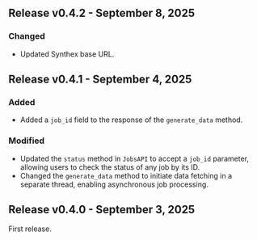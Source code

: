 ## Release v0.4.2 - September 8, 2025

### Changed

- Updated Synthex base URL.

## Release v0.4.1 - September 4, 2025

### Added

- Added a `job_id` field to the response of the `generate_data` method.

### Modified

- Updated the `status` method in `JobsAPI` to accept a `job_id` parameter, allowing users to check the status of any job by its ID.
- Changed the `generate_data` method to initiate data fetching in a separate thread, enabling asynchronous job processing.

## Release v0.4.0 - September 3, 2025

First release.